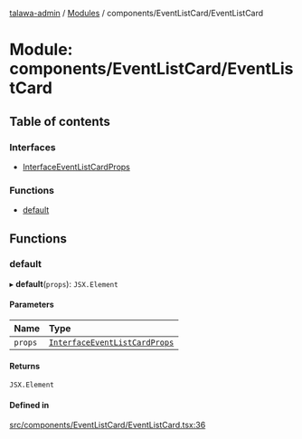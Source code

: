 [talawa-admin](../README.md) / [Modules](../modules.md) / components/EventListCard/EventListCard

# Module: components/EventListCard/EventListCard

## Table of contents

### Interfaces

- [InterfaceEventListCardProps](../interfaces/components_EventListCard_EventListCard.InterfaceEventListCardProps.md)

### Functions

- [default](components_EventListCard_EventListCard.md#default)

## Functions

### default

▸ **default**(`props`): `JSX.Element`

#### Parameters

| Name | Type |
| :------ | :------ |
| `props` | [`InterfaceEventListCardProps`](../interfaces/components_EventListCard_EventListCard.InterfaceEventListCardProps.md) |

#### Returns

`JSX.Element`

#### Defined in

[src/components/EventListCard/EventListCard.tsx:36](https://github.com/pateldivyesh1323/talawa-admin/blob/f5c4099/src/components/EventListCard/EventListCard.tsx#L36)

